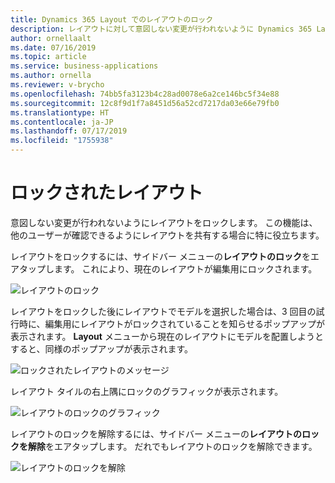 ```yaml
---
title: Dynamics 365 Layout でのレイアウトのロック
description: レイアウトに対して意図しない変更が行われないように Dynamics 365 Layout でレイアウトをロックすることができます。
author: ornellaalt
ms.date: 07/16/2019
ms.topic: article
ms.service: business-applications
ms.author: ornella
ms.reviewer: v-brycho
ms.openlocfilehash: 74bb5fa3123b4c28ad0078e6a2ce146bc5f34e88
ms.sourcegitcommit: 12c8f9d1f7a8451d56a52cd7217da03e66e79fb0
ms.translationtype: HT
ms.contentlocale: ja-JP
ms.lasthandoff: 07/17/2019
ms.locfileid: "1755938"
---
```

# <a name="locked-layouts"></a>ロックされたレイアウト

意図しない変更が行われないようにレイアウトをロックします。 この機能は、他のユーザーが確認できるようにレイアウトを共有する場合に特に役立ちます。 

レイアウトをロックするには、サイドバー メニューの**レイアウトのロック**をエアタップします。 これにより、現在のレイアウトが編集用にロックされます。

![レイアウトのロック](media/locked-layout.PNG "レイアウトのロック")
 
レイアウトをロックした後にレイアウトでモデルを選択した場合は、3 回目の試行時に、編集用にレイアウトがロックされていることを知らせるポップアップが表示されます。 **Layout** メニューから現在のレイアウトにモデルを配置しようとすると、同様のポップアップが表示されます。

![ロックされたレイアウトのメッセージ](media/locked-layout-message.PNG "ロックされたレイアウトのメッセージ")
 
レイアウト タイルの右上隅にロックのグラフィックが表示されます。

![レイアウトのロックのグラフィック](media/locked-layout-graphic.PNG "レイアウトのロックのグラフィック") 

レイアウトのロックを解除するには、サイドバー メニューの**レイアウトのロックを解除**をエアタップします。  だれでもレイアウトのロックを解除できます。

![レイアウトのロックを解除](media/unlock-layout.PNG "レイアウトのロックを解除")
 
